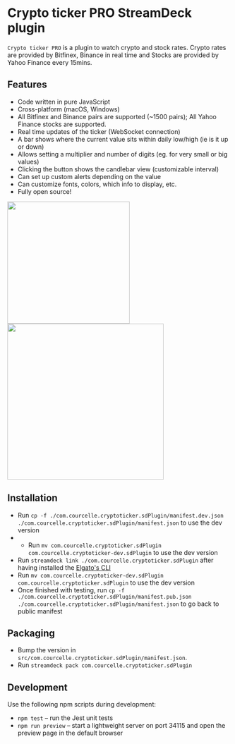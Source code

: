 
# Crypto ticker PRO StreamDeck plugin
`Crypto ticker PRO` is a plugin to watch crypto and stock rates. Crypto rates are provided by Bitfinex, Binance in real time and Stocks are provided by Yahoo Finance every 15mins.

## Features
- Code written in pure JavaScript
- Cross-platform (macOS, Windows)
- All Bitfinex and Binance pairs are supported (~1500 pairs); All Yahoo Finance stocks are supported.
- Real time updates of the ticker (WebSocket connection)
- A bar shows where the current value sits within daily low/high (ie is it up or down)
- Allows setting a multiplier and number of digits (eg. for very small or big values)
- Clicking the button shows the candlebar view (customizable interval)
- Can set up custom alerts depending on the value
- Can customize fonts, colors, which info to display, etc.
- Fully open source!

<img src="https://github.com/tubededentifrice/streamdeck-crypto/raw/master/screenshot1.png" width="277" />
<img src="https://github.com/tubededentifrice/streamdeck-crypto/raw/master/screenshot2.png" width="354" />

## Installation
- Run `cp -f ./com.courcelle.cryptoticker.sdPlugin/manifest.dev.json ./com.courcelle.cryptoticker.sdPlugin/manifest.json` to use the dev version
- - Run `mv com.courcelle.cryptoticker.sdPlugin com.courcelle.cryptoticker-dev.sdPlugin` to use the dev version
- Run `streamdeck link ./com.courcelle.cryptoticker.sdPlugin` after having installed the [Elgato's CLI](https://docs.elgato.com/streamdeck/sdk/introduction/getting-started)
- Run `mv com.courcelle.cryptoticker-dev.sdPlugin com.courcelle.cryptoticker.sdPlugin` to use the dev version
- Once finished with testing, run `cp -f ./com.courcelle.cryptoticker.sdPlugin/manifest.pub.json ./com.courcelle.cryptoticker.sdPlugin/manifest.json` to go back to public manifest

## Packaging
- Bump the version in `src/com.courcelle.cryptoticker.sdPlugin/manifest.json`.
- Run `streamdeck pack com.courcelle.cryptoticker.sdPlugin`

## Development

Use the following npm scripts during development:

- `npm test` – run the Jest unit tests
- `npm run preview` – start a lightweight server on port 34115 and open the preview page in the default browser
